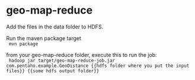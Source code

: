 geo-map-reduce
==============

Add the files in the data folder to HDFS.

Run the maven package target
<br/>
<code>
  mvn package
</code>

from your geo-map-reduce folder, execute this to run the job:
<br/>
<code>
  hadoop jar target/geo-map-reduce-job.jar com.pentaho.example.GeoDistance {{hdfs folder where you put the input files}} {{some hdfs output folder}}
</code>
